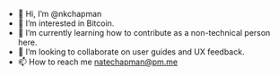- 👋 Hi, I’m @nkchapman
- 👀 I’m interested in Bitcoin.
- 🌱 I’m currently learning how to contribute as a non-technical person here.
- 💞️ I’m looking to collaborate on user guides and UX feedback.
- 📫 How to reach me natechapman@pm.me

<!---
nkchapman/nkchapman is a ✨ special ✨ repository because its `README.md` (this file) appears on your GitHub profile.
You can click the Preview link to take a look at your changes.
--->
